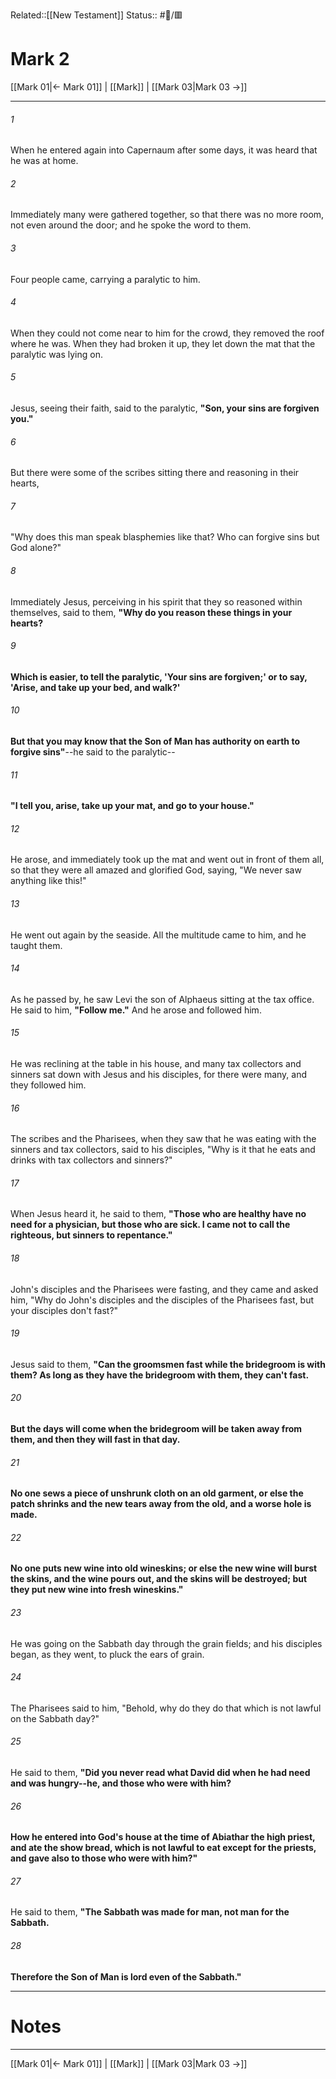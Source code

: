 Related::[[New Testament]]
Status:: #📖/🟥
# Mark 2

[[Mark 01|← Mark 01]] | [[Mark]] | [[Mark 03|Mark 03 →]]
***



###### 1 
When he entered again into Capernaum after some days, it was heard that he was at home. 

###### 2 
Immediately many were gathered together, so that there was no more room, not even around the door; and he spoke the word to them. 

###### 3 
Four people came, carrying a paralytic to him. 

###### 4 
When they could not come near to him for the crowd, they removed the roof where he was. When they had broken it up, they let down the mat that the paralytic was lying on. 

###### 5 
Jesus, seeing their faith, said to the paralytic, **"Son, your sins are forgiven you."** 

###### 6 
But there were some of the scribes sitting there and reasoning in their hearts, 

###### 7 
"Why does this man speak blasphemies like that? Who can forgive sins but God alone?" 

###### 8 
Immediately Jesus, perceiving in his spirit that they so reasoned within themselves, said to them, **"Why do you reason these things in your hearts?** 

###### 9 
**Which is easier, to tell the paralytic, 'Your sins are forgiven;' or to say, 'Arise, and take up your bed, and walk?'** 

###### 10 
**But that you may know that the Son of Man has authority on earth to forgive sins"**--he said to the paralytic-- 

###### 11 
**"I tell you, arise, take up your mat, and go to your house."** 

###### 12 
He arose, and immediately took up the mat and went out in front of them all, so that they were all amazed and glorified God, saying, "We never saw anything like this!" 

###### 13 
He went out again by the seaside. All the multitude came to him, and he taught them. 

###### 14 
As he passed by, he saw Levi the son of Alphaeus sitting at the tax office. He said to him, **"Follow me."** And he arose and followed him. 

###### 15 
He was reclining at the table in his house, and many tax collectors and sinners sat down with Jesus and his disciples, for there were many, and they followed him. 

###### 16 
The scribes and the Pharisees, when they saw that he was eating with the sinners and tax collectors, said to his disciples, "Why is it that he eats and drinks with tax collectors and sinners?" 

###### 17 
When Jesus heard it, he said to them, **"Those who are healthy have no need for a physician, but those who are sick. I came not to call the righteous, but sinners to repentance."** 

###### 18 
John's disciples and the Pharisees were fasting, and they came and asked him, "Why do John's disciples and the disciples of the Pharisees fast, but your disciples don't fast?" 

###### 19 
Jesus said to them, **"Can the groomsmen fast while the bridegroom is with them? As long as they have the bridegroom with them, they can't fast.** 

###### 20 
**But the days will come when the bridegroom will be taken away from them, and then they will fast in that day.** 

###### 21 
**No one sews a piece of unshrunk cloth on an old garment, or else the patch shrinks and the new tears away from the old, and a worse hole is made.** 

###### 22 
**No one puts new wine into old wineskins; or else the new wine will burst the skins, and the wine pours out, and the skins will be destroyed; but they put new wine into fresh wineskins."** 

###### 23 
He was going on the Sabbath day through the grain fields; and his disciples began, as they went, to pluck the ears of grain. 

###### 24 
The Pharisees said to him, "Behold, why do they do that which is not lawful on the Sabbath day?" 

###### 25 
He said to them, **"Did you never read what David did when he had need and was hungry--he, and those who were with him?** 

###### 26 
**How he entered into God's house at the time of Abiathar the high priest, and ate the show bread, which is not lawful to eat except for the priests, and gave also to those who were with him?"** 

###### 27 
He said to them, **"The Sabbath was made for man, not man for the Sabbath.** 

###### 28 
**Therefore the Son of Man is lord even of the Sabbath."**

---
# Notes


***
[[Mark 01|← Mark 01]] | [[Mark]] | [[Mark 03|Mark 03 →]]

